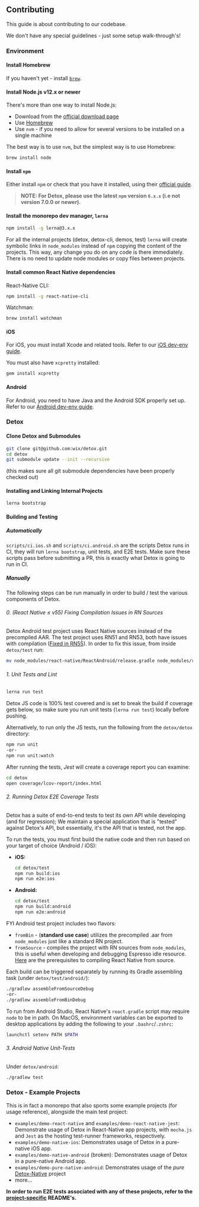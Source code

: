 ## Contributing

This guide is about contributing to our codebase.

We don't have any special guidelines - just some setup walk-through's!

### Environment

#### Install Homebrew

If you haven't yet - install [`brew`](https://brew.sh/).

#### Install Node.js v12.x or newer

There's more than one way to install Node.js:

- Download from the [official download page](https://nodejs.org/en/download/)
- Use [Homebrew](https://formulae.brew.sh/formula/node)
- Use `nvm` - if you need to allow for several versions to be installed on a single machine

The best way is to use `nvm`, but the simplest way is to use Homebrew:

```sh
brew install node
```

#### Install `npm`

Either install `npm` or check that you have it installed, using their [official guide](https://docs.npmjs.com/downloading-and-installing-node-js-and-npm).
> **NOTE: For Detox, please use the latest `npm` version `6.x.x` (i.e not version 7.0.0 or newer).**

#### Install the monorepo dev manager, `lerna`

```sh
npm install -g lerna@3.x.x
```

For all the internal projects (detox, detox-cli, demos, test) `lerna` will create symbolic links in `node_modules` instead of `npm` copying the content of the projects. This way, any change you do on any code is there immediately. There is no need to update node modules or copy files between projects.

#### Install common React Native dependencies

React-Native CLI:

```sh
npm install -g react-native-cli
```

Watchman:

```sh
brew install watchman
```

#### iOS

For iOS, you must install Xcode and related tools. Refer to our [iOS dev-env guide](Introduction.iOSDevEnv.md).

You must also have `xcpretty` installed:

```sh
gem install xcpretty
```

#### Android

For Android, you need to have Java and the Android SDK properly set up. Refer to our [Android dev-env guide](Introduction.AndroidDevEnv.md).

### Detox

#### Clone Detox and Submodules

```sh
git clone git@github.com:wix/detox.git
cd detox
git submodule update --init --recursive
```

(this makes sure all git submodule dependencies have been properly checked out)

#### Installing and Linking Internal Projects

```sh
lerna bootstrap
```

#### Building and Testing

##### Automatically

`scripts/ci.ios.sh` and `scripts/ci.android.sh` are the scripts Detox runs in CI, they will run `lerna bootstrap`, unit tests, and E2E tests. Make sure these scripts pass before submitting a PR, this is exactly what Detox is going to run in CI.

##### Manually

The following steps can be run manually in order to build / test the various components of Detox.

###### 0. (React Native ≤ v55) Fixing Compilation Issues in RN Sources

Detox Android test project uses React Native sources instead of the precompiled AAR. The test project uses RN51 and RN53, both have issues with compilation ([Fixed in RN55](https://github.com/facebook/react-native/commit/d8bb990abc226e778e2f32c2de3c6661c0aa64e5#diff-f44163238d434a443b56bd27b3ba0578)). In order to fix this issue, from inside `detox/test` run:

```sh
mv node_modules/react-native/ReactAndroid/release.gradle node_modules/react-native/ReactAndroid/release.gradle.bak
```

###### 1. Unit Tests and Lint

```sh
lerna run test
```

Detox JS code is 100% test covered and is set to break the build if coverage gets below, so make sure you run unit tests (`lerna run test`) locally before pushing.

Alternatively, to run only the JS tests, run the following from the `detox/detox` directory:

```sh
npm run unit
-or-
npm run unit:watch
```

After running the tests, _Jest_ will create a coverage report you can examine:

```sh
cd detox
open coverage/lcov-report/index.html
```

###### 2. Running Detox E2E Coverage Tests

Detox has a suite of end-to-end tests to test its own API while developing (and for regression); We maintain a special application that is "tested" against Detox's API, but essentially, it's the API that is tested, not the app.

To run the tests, you must first build the native code and then run based on your target of choice (Android / iOS):

- **iOS:**

    ```sh
    cd detox/test
    npm run build:ios
    npm run e2e:ios
    ```

- **Android:**

    ```sh
    cd detox/test
    npm run build:android
    npm run e2e:android
    ```

FYI Android test project includes two flavors:

- `fromBin` - (**standard use case**) utilizes the precompiled .aar from `node_modules` just like a standard RN project.
- `fromSource` - compiles the project with RN sources from `node_modules`, this is useful when developing and debugging Espresso idle resource.
[Here](https://facebook.github.io/react-native/docs/building-from-source.html#android) are the prerequisites to compiling React Native from source.

Each build can be triggered separately by running its Gradle assembling task (under `detox/test/android/`):

```sh
./gradlew assembleFromSourceDebug
-or-
./gradlew assembleFromBinDebug
```

To run from Android Studio, React Native's `react.gradle` script may require `node` to be in path.
On MacOS, environment variables can be exported to desktop applications by adding the following to your `.bashrc`/`.zshrc`:

```sh
launchctl setenv PATH $PATH
```

###### 3. Android Native Unit-Tests

Under `detox/android`:

```sh
./gradlew test
```

### Detox - Example Projects

This is in fact a monorepo that also sports some example projects (for usage reference), alongside the main test project:

- `examples/demo-react-native` and `examples/demo-react-native-jest`: Demonstrate usage of Detox in React-Native app projects, with `mocha.js` and `Jest` as the hosting test-runner frameworks, respectively.
- `examples/demo-native-ios`: Demonstrates usage of Detox in a pure-native iOS app.
- `examples/demo-native-android` (broken): Demonstrates usage of Detox in a pure-native Android app.
- `examples/demo-pure-native-android`: Demonstrates usage of the *pure* [Detox-Native](../detox/detox-native/README.md) project
- more...

**In order to run E2E tests associated with any of these projects, refer to the [project-specific](../examples) README's.**
